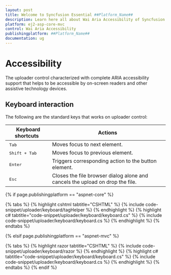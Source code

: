 ```yaml
---
layout: post
title: Welcome to Syncfusion Essential ##Platform_Name##
description: Learn here all about Wai Aria Accessibility of Syncfusion Essential ##Platform_Name## widgets based on HTML5 and jQuery.
platform: ej2-asp-core-mvc
control: Wai Aria Accessibility
publishingplatform: ##Platform_Name##
documentation: ug
---
```



# Accessibility

The uploader control characterized with complete ARIA accessibility support that helps to be accessible by on-screen readers and other assistive technology devices.

## Keyboard interaction

The following are the standard keys that works on uploader control:

| **Keyboard shortcuts** | **Actions** |
| --- | --- |
| <kbd>Tab</kbd> | Moves focus to next element. |
| <kbd>Shift + Tab</kbd> | Moves focus to previous element. |
| <kbd>Enter</kbd> | Triggers corresponding action to the button element. |
| <kbd>Esc</kbd> | Closes the file browser dialog alone and cancels the upload on drop the file. |

{% if page.publishingplatform == "aspnet-core" %}

{% tabs %}
{% highlight cshtml tabtitle="CSHTML" %}
{% include code-snippet/uploader/keyboard/tagHelper %}
{% endhighlight %}
{% highlight c# tabtitle="code-snippet/uploader/keyboard/keyboard.cs" %}
{% include code-snippet/uploader/keyboard/keyboard.cs %}
{% endhighlight %}
{% endtabs %}

{% elsif page.publishingplatform == "aspnet-mvc" %}

{% tabs %}
{% highlight razor tabtitle="CSHTML" %}
{% include code-snippet/uploader/keyboard/razor %}
{% endhighlight %}
{% highlight c# tabtitle="code-snippet/uploader/keyboard/keyboard.cs" %}
{% include code-snippet/uploader/keyboard/keyboard.cs %}
{% endhighlight %}
{% endtabs %}
{% endif %}

